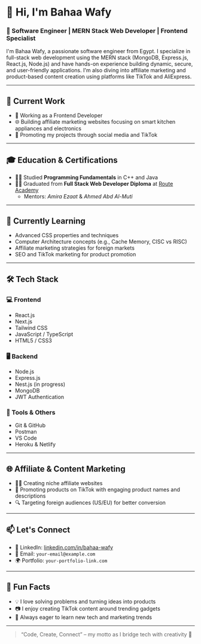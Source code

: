 # 👋 Hi, I'm Bahaa Wafy

### 🚀 Software Engineer | MERN Stack Web Developer | Frontend Specialist

I'm Bahaa Wafy, a passionate software engineer from Egypt. I specialize in full-stack web development using the MERN stack (MongoDB, Express.js, React.js, Node.js) and have hands-on experience building dynamic, secure, and user-friendly applications. I'm also diving into affiliate marketing and product-based content creation using platforms like TikTok and AliExpress.

---

## 💼 Current Work
- 🔧 Working as a Frontend Developer
- 🌐 Building affiliate marketing websites focusing on smart kitchen appliances and electronics
- 🎯 Promoting my projects through social media and TikTok

---

## 🎓 Education & Certifications
- 🧑‍🎓 Studied **Programming Fundamentals** in C++ and Java
- 🧑‍💻 Graduated from **Full Stack Web Developer Diploma** at [Route Academy](https://www.routeacademy.com)  
  - Mentors: *Amira Ezaat* & *Ahmed Abd Al-Muti*

---

## 🧠 Currently Learning
- Advanced CSS properties and techniques
- Computer Architecture concepts (e.g., Cache Memory, CISC vs RISC)
- Affiliate marketing strategies for foreign markets
- SEO and TikTok marketing for product promotion

---

## 🛠️ Tech Stack

### 💻 Frontend
- React.js
- Next.js
- Tailwind CSS
- JavaScript / TypeScript
- HTML5 / CSS3

### 🖥️ Backend
- Node.js
- Express.js
- Nest.js (in progress)
- MongoDB
- JWT Authentication

### 🧪 Tools & Others
- Git & GitHub
- Postman
- VS Code
- Heroku & Netlify

---

## 🌐 Affiliate & Content Marketing
- 👨‍💻 Creating niche affiliate websites
- 📱 Promoting products on TikTok with engaging product names and descriptions
- 🔍 Targeting foreign audiences (US/EU) for better conversion

---

## 📫 Let's Connect
- 💼 LinkedIn: [linkedin.com/in/bahaa-wafy](https://www.linkedin.com/in/bahaa-wafy)
- 📩 Email: `your-email@example.com`
- 🌍 Portfolio: `your-portfolio-link.com`

---

## 🧾 Fun Facts
- 💡 I love solving problems and turning ideas into products
- 📷 I enjoy creating TikTok content around trending gadgets
- 🧳 Always eager to learn new tech and marketing trends

---

> “Code, Create, Connect” – my motto as I bridge tech with creativity 🚀

